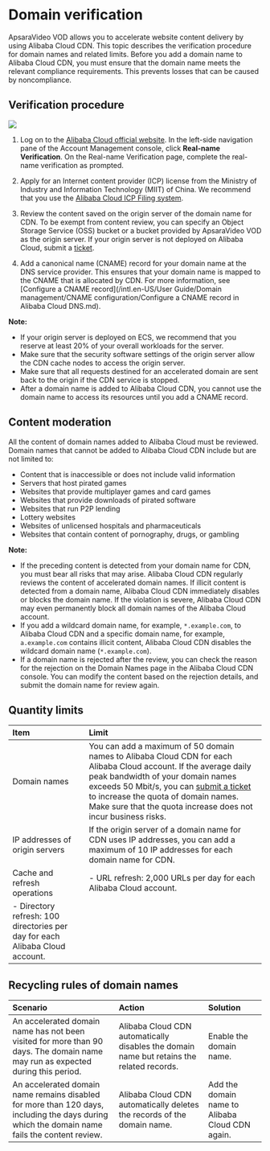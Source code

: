 # Domain verification

ApsaraVideo VOD allows you to accelerate website content delivery by using Alibaba Cloud CDN. This topic describes the verification procedure for domain names and related limits. Before you add a domain name to Alibaba Cloud CDN, you must ensure that the domain name meets the relevant compliance requirements. This prevents losses that can be caused by noncompliance.

## Verification procedure

![](https://static-aliyun-doc.oss-accelerate.aliyuncs.com/assets/img/en-US/0026319061/p172505.png)

1.  Log on to the [Alibaba Cloud official website](https://account.console.aliyun.com/?spm=a2c4g.11186623.2.11.252241abqbKiGM#/auth/home). In the left-side navigation pane of the Account Management console, click **Real-name Verification**. On the Real-name Verification page, complete the real-name verification as prompted.

2.  Apply for an Internet content provider \(ICP\) license from the Ministry of Industry and Information Technology \(MIIT\) of China. We recommend that you use the [Alibaba Cloud ICP Filing system](https://beian.aliyun.com/?spm=5176.8142029.388261.3.a0SCC3).

3.  Review the content saved on the origin server of the domain name for CDN. To be exempt from content review, you can specify an Object Storage Service \(OSS\) bucket or a bucket provided by ApsaraVideo VOD as the origin server. If your origin server is not deployed on Alibaba Cloud, submit a [ticket](https://workorder-intl.console.aliyun.com/?spm=5176.2020520001.aliyun_topbar.18.dbd44bd3e4f845#/ticket/createIndex).

4.  Add a canonical name \(CNAME\) record for your domain name at the DNS service provider. This ensures that your domain name is mapped to the CNAME that is allocated by CDN. For more information, see [Configure a CNAME record](/intl.en-US/User Guide/Domain management/CNAME configuration/Configure a CNAME record in Alibaba Cloud DNS.md).


**Note:**

-   If your origin server is deployed on ECS, we recommend that you reserve at least 20% of your overall workloads for the server.
-   Make sure that the security software settings of the origin server allow the CDN cache nodes to access the origin server.
-   Make sure that all requests destined for an accelerated domain are sent back to the origin if the CDN service is stopped.
-   After a domain name is added to Alibaba Cloud CDN, you cannot use the domain name to access its resources until you add a CNAME record.

## Content moderation

All the content of domain names added to Alibaba Cloud must be reviewed. Domain names that cannot be added to Alibaba Cloud CDN include but are not limited to:

-   Content that is inaccessible or does not include valid information
-   Servers that host pirated games
-   Websites that provide multiplayer games and card games
-   Websites that provide downloads of pirated software
-   Websites that run P2P lending
-   Lottery websites
-   Websites of unlicensed hospitals and pharmaceuticals
-   Websites that contain content of pornography, drugs, or gambling

**Note:**

-   If the preceding content is detected from your domain name for CDN, you must bear all risks that may arise. Alibaba Cloud CDN regularly reviews the content of accelerated domain names. If illicit content is detected from a domain name, Alibaba Cloud CDN immediately disables or blocks the domain name. If the violation is severe, Alibaba Cloud CDN may even permanently block all domain names of the Alibaba Cloud account.
-   If you add a wildcard domain name, for example, `*.example.com`, to Alibaba Cloud CDN and a specific domain name, for example, `a.example.com` contains illicit content, Alibaba Cloud CDN disables the wildcard domain name \(`*.example.com`\).
-   If a domain name is rejected after the review, you can check the reason for the rejection on the Domain Names page in the Alibaba Cloud CDN console. You can modify the content based on the rejection details, and submit the domain name for review again.

## Quantity limits

|Item|Limit|
|:---|:----|
|Domain names|You can add a maximum of 50 domain names to Alibaba Cloud CDN for each Alibaba Cloud account. If the average daily peak bandwidth of your domain names exceeds 50 Mbit/s, you can [submit a ticket](https://workorder.console.aliyun.com/console.htm?lang=&accounttraceid=3c62958a-b7f1-4439-b87b-5f59ed3e9704#/ticket/add?productCode=cdn) to increase the quota of domain names. Make sure that the quota increase does not incur business risks.|
|IP addresses of origin servers|If the origin server of a domain name for CDN uses IP addresses, you can add a maximum of 10 IP addresses for each domain name for CDN.|
|Cache and refresh operations|-   URL refresh: 2,000 URLs per day for each Alibaba Cloud account.
-   Directory refresh: 100 directories per day for each Alibaba Cloud account. |

## Recycling rules of domain names

|Scenario|Action|Solution|
|:-------|:-----|:-------|
|An accelerated domain name has not been visited for more than 90 days. The domain name may run as expected during this period.|Alibaba Cloud CDN automatically disables the domain name but retains the related records.|Enable the domain name.|
|An accelerated domain name remains disabled for more than 120 days, including the days during which the domain name fails the content review.|Alibaba Cloud CDN automatically deletes the records of the domain name.|Add the domain name to Alibaba Cloud CDN again.|

